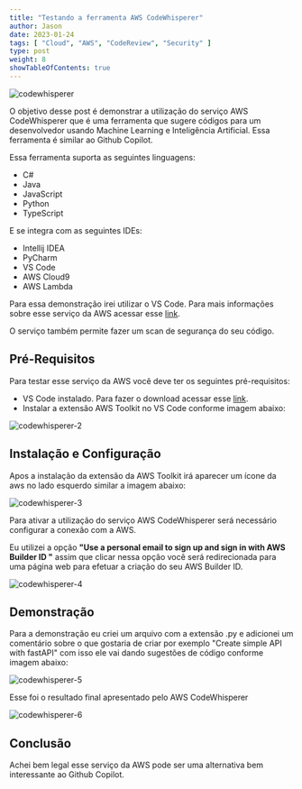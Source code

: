 ```yaml
---
title: "Testando a ferramenta AWS CodeWhisperer"
author: Jason
date: 2023-01-24
tags: [ "Cloud", "AWS", "CodeReview", "Security" ]
type: post
weight: 8
showTableOfContents: true
---
```


![codewhisperer](/images/codewhisperer.jpg)

O objetivo desse post é demonstrar a utilização do serviço AWS
CodeWhisperer que é uma ferramenta que sugere códigos para um
desenvolvedor usando Machine Learning e Inteligência Artificial. Essa
ferramenta é similar ao Github Copilot.

Essa ferramenta suporta as seguintes linguagens:

-   C#
-   Java
-   JavaScript
-   Python
-   TypeScript

E se integra com as seguintes IDEs:

-   Intellij IDEA
-   PyCharm
-   VS Code
-   AWS Cloud9
-   AWS Lambda

Para essa demonstração irei utilizar o VS Code. Para mais informações
sobre esse serviço da AWS acessar esse
[link](https://aws.amazon.com/pt/codewhisperer/).

O serviço também permite fazer um scan de segurança do seu código.

## Pré-Requisitos 

Para testar esse serviço da AWS você deve ter os seguintes
pré-requisitos:

-   VS Code instalado. Para fazer o download acessar esse
    [link](https://code.visualstudio.com/download).
-   Instalar a extensão AWS Toolkit no VS Code conforme imagem abaixo:

![codewhisperer-2](/images/codewhisperer-2.jpg)

## Instalação e Configuração 

Apos a instalação da extensão da AWS Toolkit irá aparecer um ícone da
aws no lado esquerdo similar a imagem abaixo:

![codewhisperer-3](/images/codewhisperer-3.jpg)

Para ativar a utilização do serviço AWS CodeWhisperer será necessário
configurar a conexão com a AWS.

Eu utilizei a opção **"Use a personal email to sign up and sign in with
AWS Builder ID "** assim que clicar nessa opção você será redirecionada
para uma página web para efetuar a criação do seu AWS Builder ID.

![codewhisperer-4](/images/codewhisperer-4.jpg)

## Demonstração 

Para a demonstração eu criei um arquivo com a extensão .py e adicionei
um comentário sobre o que gostaria de criar por exemplo "Create simple
API with fastAPI" com isso ele vai dando sugestões de código conforme
imagem abaixo:

![codewhisperer-5](/images/codewhisperer-5.jpg)

Esse foi o resultado final apresentado pelo AWS CodeWhisperer

![codewhisperer-6](/images/codewhisperer-6.jpg)

## Conclusão 

Achei bem legal esse serviço da AWS pode ser uma alternativa bem
interessante ao Github Copilot.
